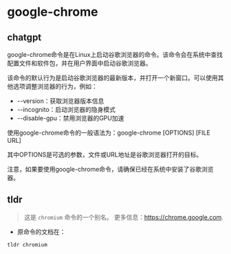 # google-chrome 
## chatgpt 
google-chrome命令是在Linux上启动谷歌浏览器的命令。该命令会在系统中查找配置文件和软件包，并在用户界面中启动谷歌浏览器。

该命令的默认行为是启动谷歌浏览器的最新版本，并打开一个新窗口。可以使用其他选项调整浏览器的行为，例如：

- --version：获取浏览器版本信息
- --incognito：启动浏览器的隐身模式
- --disable-gpu：禁用浏览器的GPU加速

使用google-chrome命令的一般语法为：google-chrome [OPTIONS] [FILE URL] 

其中OPTIONS是可选的参数，文件或URL地址是谷歌浏览器打开的目标。 

注意，如果要使用google-chrome命令，请确保已经在系统中安装了谷歌浏览器。 

## tldr 
 
> 这是 `chromium` 命令的一个别名。
> 更多信息：<https://chrome.google.com>.

- 原命令的文档在：

`tldr chromium`
